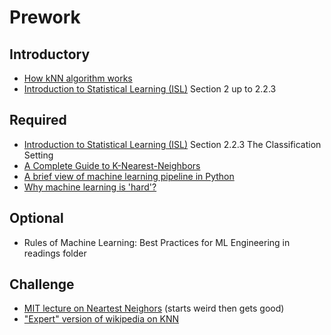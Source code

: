 Prework
======

Introductory
-------

- [How kNN algorithm works](https://www.youtube.com/watch?v=UqYde-LULfs)
- [Introduction to Statistical Learning (ISL)](https://www-bcf.usc.edu/~gareth/ISL/ISLR%20Seventh%20Printing.pdf) Section 2 up to 2.2.3 

Required
------
- [Introduction to Statistical Learning (ISL)](https://www-bcf.usc.edu/~gareth/ISL/ISLR%20Seventh%20Printing.pdf) Section 2.2.3 The Classification Setting
- [A Complete Guide to K-Nearest-Neighbors](https://kevinzakka.github.io/2016/07/13/k-nearest-neighbor/)
- [A brief view of machine learning pipeline in Python](https://medium.com/@yanhann10/a-brief-view-of-machine-learning-pipeline-in-python-5f50b941fca8)
- [Why machine learning is 'hard'?](http://ai.stanford.edu/~zayd/why-is-machine-learning-hard.html)

Optional
------

- Rules of Machine Learning: Best Practices for ML Engineering in readings folder

Challenge
-----

- [MIT lecture on Neartest Neighors](https://www.youtube.com/watch?v=09mb78oiPkA) (starts weird then gets good)
- ["Expert" version of wikipedia on KNN](http://www.scholarpedia.org/article/K-nearest_neighbor)